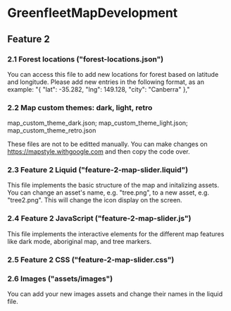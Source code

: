 # GreenfleetMapDevelopment

## Feature 2

### 2.1 Forest locations ("forest-locations.json")

You can access this file to add new locations for forest based on latitude and longitude. Please add new entries in the following format, as an example:
"{ "lat": -35.282, "lng": 149.128, "city": "Canberra" },"


### 2.2 Map custom themes: dark, light, retro 

map_custom_theme_dark.json; map_custom_theme_light.json; map_custom_theme_retro.json

These files are not to be editted manually. You can make changes on https://mapstyle.withgoogle.com and then copy the code over.


### 2.3 Feature 2 Liquid ("feature-2-map-slider.liquid")

This file implements the basic structure of the map and initalizing assets. You can change an asset's name, e.g. "tree.png", to a new asset, e.g. "tree2.png". This will change the icon display on the screen.


### 2.4 Feature 2 JavaScript ("feature-2-map-slider.js")

This file implements the interactive elements for the different map features like dark mode, aboriginal map, and tree markers.


### 2.5 Feature 2 CSS ("feature-2-map-slider.css")


### 2.6 Images ("assets/images")

You can add your new images assets and change their names in the liquid file.

```bash